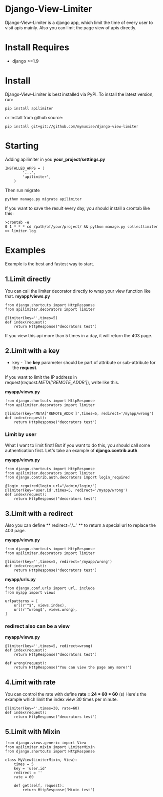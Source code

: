 Django-View-Limiter
===

Django-View-Limiter is a django app, which limit the time of every user to visit apis mainly.
Also you can limit the page view of apis directly.


Install Requires
===
- django >=1.9


Install
===

Django-View-Limiter is best installed via PyPI. To install the latest version, run:

	pip install apilimiter

or Install from github source:

	pip install git+git://github.com/mymusise/django-view-limiter


Starting
===

Adding apilimiter in you **your_project/settings.py**

    INSTALLED_APPS = (
            '...',
            'apilimiter',
        )

Then run migrate

    python manage.py migrate apilimiter

If you want to save the result every day, you should install a crontab like this:

	>crontab -e
	0 1 * * * cd /path/of/your/project/ && python manage.py collectlimiter >> limiter.log



Examples
===

Example is the best and fastest way to start.

## 1.Limit directly

You can call the limiter decorator directly to wrap your view function like that.
**myapp/views.py**

    from django.shortcuts import HttpResponse
    from apilimiter.decorators import limiter

    @limiter(key='',times=5)
    def index(request):
        return HttpResponse("decorators test")

If you view this api more than 5 times in a day, it will return the 403 page.


## 2.Limit with a key

* key  - The **key** parameter should be part of attribute or sub-attribute for the **request**.

If you want to limit the IP address in request(*request.META['REMOTE_ADDR']*), write like this.

**myapp/views.py**

    from django.shortcuts import HttpResponse
    from apilimiter.decorators import limiter

    @limiter(key='META['REMOTE_ADDR']',times=5, redirect='/myapp/wrong')
    def index(request):
        return HttpResponse("decorators test")

### Limit by user

What I want to limit first! But if you want to do this, you should call some authentication first.
Let's take an example of **django.contrib.auth**.

**myapp/views.py**

    from django.shortcuts import HttpResponse
    from apilimiter.decorators import limiter
    from django.contrib.auth.decorators import login_required

    @login_required(login_url="/admin/login/")
    @limiter(key='user.id',times=5, redirect='/myapp/wrong')
    def index(request):
        return HttpResponse("decorators test")



## 3.Limit with a redirect

Also you can define ** redirect='/...' ** to return a special url to replace the 403 page.

**myapp/views.py**

    from django.shortcuts import HttpResponse
    from apilimiter.decorators import limiter

    @limiter(key='',times=5, redirect='/myapp/wrong')
    def index(request):
        return HttpResponse("decorators test")

**myapp/urls.py**

    from django.conf.urls import url, include
    from myapp import views

    urlpatterns = [
        url(r'^$', views.index),
        url(r'^wrong$', views.wrong),
    ]

### **redirect** also can be a view

**myapp/views.py**

    @limiter(key='',times=5, redirect=wrong)
    def index(request):
        return HttpResponse("decorators test")

    def wrong(request):
        return HttpResponse("You can view the page any more!")


## 4.Limit with rate

You can control the rate with define **rate = 24 \* 60 \* 60** (s)
Here's the example which limit the index view 30 times per minute.

    @limiter(key='',times=30, rate=60)
    def index(request):
        return HttpResponse("decorators test")


## 5.Limit with Mixin

    from django.views.generic import View
    from apilimiter.mixin import LimiterMixin
    from django.shortcuts import HttpResponse

    class MyView(LimiterMixin, View):
        times = 5
        key = 'user.id'
        redirect = ''
        rate = 60

        def get(self, request):
            return HttpResponse('Mixin test')
